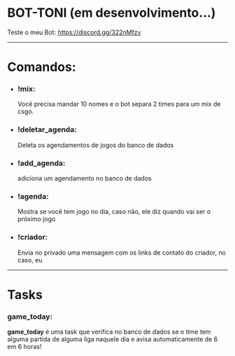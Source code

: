 # BOT-TONI  (em desenvolvimento...)

Teste o meu Bot:
https://discord.gg/322nMfzv

<hr>

<h1>Comandos:</h1>
<ul>
 <li>
  <h3>!mix:</h3>
  <p>Você precisa mandar 10 nomes e o bot separa 2 times para um mix de csgo.</p>
 </li>
 <li>
  <h3>!deletar_agenda:</h3>
  <p>Deleta os agendamentos de jogos do banco de dados</p>
 </li>
 <li>
  <h3>!add_agenda:</h3>
  <p>adiciona um agendamento no banco de dados</p>
  </li>
  <li>
  <h3>!agenda:</h3>
  <p>Mostra se você tem jogo no dia, caso não, ele diz quando vai ser o próximo jogo</p>
  </li>
  <li>
  <h3>!criador:</h3>
  <p>Envia no privado uma mensagem com os links de contato do criador, no caso, eu</p>
 </li>
</ul>
  
<hr>

<h1>Tasks</h1>
<h3>game_today:</h3>
<p><strong>game_today</strong> é uma task que verifica no banco de dados se o time tem alguma partida de alguma liga naquele dia e avisa automaticamente de 6 em 6 horas!</p>
